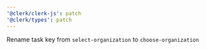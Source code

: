 ```yaml
---
'@clerk/clerk-js': patch
'@clerk/types': patch
---
```


Rename task key from `select-organization` to `choose-organization`
